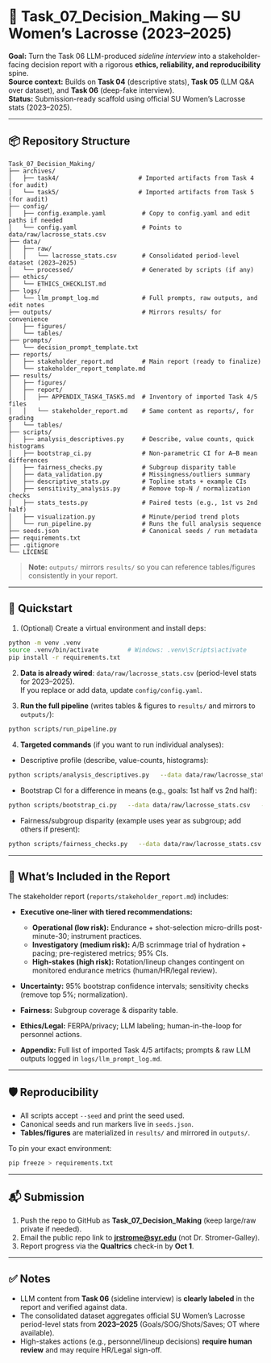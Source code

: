 # 🧭 Task_07_Decision_Making — SU Women’s Lacrosse (2023–2025)

**Goal:** Turn the Task 06 LLM-produced *sideline interview* into a stakeholder-facing decision report with a rigorous **ethics, reliability, and reproducibility** spine.  
**Source context:** Builds on **Task 04** (descriptive stats), **Task 05** (LLM Q&A over dataset), and **Task 06** (deep-fake interview).  
**Status:** Submission-ready scaffold using official SU Women’s Lacrosse stats (2023–2025).

---

## 📦 Repository Structure

```
Task_07_Decision_Making/
├── archives/
│   ├── task4/                      # Imported artifacts from Task 4 (for audit)
│   └── task5/                      # Imported artifacts from Task 5 (for audit)
├── config/
│   ├── config.example.yaml          # Copy to config.yaml and edit paths if needed
│   └── config.yaml                  # Points to data/raw/lacrosse_stats.csv
├── data/
│   ├── raw/
│   │   └── lacrosse_stats.csv       # Consolidated period-level dataset (2023–2025)
│   └── processed/                   # Generated by scripts (if any)
├── ethics/
│   └── ETHICS_CHECKLIST.md
├── logs/
│   └── llm_prompt_log.md            # Full prompts, raw outputs, and edit notes
├── outputs/                         # Mirrors results/ for convenience
│   ├── figures/
│   └── tables/
├── prompts/
│   └── decision_prompt_template.txt
├── reports/
│   ├── stakeholder_report.md        # Main report (ready to finalize)
│   └── stakeholder_report_template.md
├── results/
│   ├── figures/
│   ├── report/
│   │   ├── APPENDIX_TASK4_TASK5.md  # Inventory of imported Task 4/5 files
│   │   └── stakeholder_report.md    # Same content as reports/, for grading
│   └── tables/
├── scripts/
│   ├── analysis_descriptives.py     # Describe, value counts, quick histograms
│   ├── bootstrap_ci.py              # Non-parametric CI for A–B mean differences
│   ├── fairness_checks.py           # Subgroup disparity table
│   ├── data_validation.py           # Missingness/outliers summary
│   ├── descriptive_stats.py         # Topline stats + example CIs
│   ├── sensitivity_analysis.py      # Remove top-N / normalization checks
│   ├── stats_tests.py               # Paired tests (e.g., 1st vs 2nd half)
│   ├── visualization.py             # Minute/period trend plots
│   └── run_pipeline.py              # Runs the full analysis sequence
├── seeds.json                       # Canonical seeds / run metadata
├── requirements.txt
├── .gitignore
└── LICENSE
```

> **Note:** `outputs/` mirrors `results/` so you can reference tables/figures consistently in your report.

---

## 🚀 Quickstart

1) (Optional) Create a virtual environment and install deps:
```bash
python -m venv .venv
source .venv/bin/activate        # Windows: .venv\Scripts\activate
pip install -r requirements.txt
```

2) **Data is already wired**: `data/raw/lacrosse_stats.csv` (period-level stats for 2023–2025).  
If you replace or add data, update `config/config.yaml`.

3) **Run the full pipeline** (writes tables & figures to `results/` and mirrors to `outputs/`):
```bash
python scripts/run_pipeline.py
```

4) **Targeted commands** (if you want to run individual analyses):

- Descriptive profile (describe, value-counts, histograms):
```bash
python scripts/analysis_descriptives.py   --data data/raw/lacrosse_stats.csv   --out outputs   --seed 42
```

- Bootstrap CI for a difference in means (e.g., goals: 1st half vs 2nd half):
```bash
python scripts/bootstrap_ci.py   --data data/raw/lacrosse_stats.csv   --col goals   --by period   --diff "2nd-1st"   --iters 5000   --out outputs/tables/goals_diff_ci.csv   --seed 4242
```

- Fairness/subgroup disparity (example uses year as subgroup; add others if present):
```bash
python scripts/fairness_checks.py   --data data/raw/lacrosse_stats.csv   --group-cols year   --target goals   --out outputs/tables/fairness_summary.csv
```

---

## 🧪 What’s Included in the Report

The stakeholder report (`reports/stakeholder_report.md`) includes:

- **Executive one-liner with tiered recommendations:**
  - **Operational (low risk):** Endurance + shot-selection micro-drills post-minute-30; instrument practices.
  - **Investigatory (medium risk):** A/B scrimmage trial of hydration + pacing; pre-registered metrics; 95% CIs.
  - **High-stakes (high risk):** Rotation/lineup changes contingent on monitored endurance metrics (human/HR/legal review).

- **Uncertainty:** 95% bootstrap confidence intervals; sensitivity checks (remove top 5%; normalization).  
- **Fairness:** Subgroup coverage & disparity table.  
- **Ethics/Legal:** FERPA/privacy; LLM labeling; human-in-the-loop for personnel actions.  
- **Appendix:** Full list of imported Task 4/5 artifacts; prompts & raw LLM outputs logged in `logs/llm_prompt_log.md`.

---

## 🛡️ Reproducibility

- All scripts accept `--seed` and print the seed used.  
- Canonical seeds and run markers live in `seeds.json`.  
- **Tables/figures** are materialized in `results/` and mirrored in `outputs/`.  

To pin your exact environment:
```bash
pip freeze > requirements.txt
```

---

## 📬 Submission

1) Push the repo to GitHub as **Task_07_Decision_Making** (keep large/raw private if needed).  
2) Email the public repo link to **jrstrome@syr.edu** (not Dr. Stromer-Galley).  
3) Report progress via the **Qualtrics** check-in by **Oct 1**.

---

## ✅ Notes

- LLM content from **Task 06** (sideline interview) is **clearly labeled** in the report and verified against data.  
- The consolidated dataset aggregates official SU Women’s Lacrosse period-level stats from **2023–2025** (Goals/SOG/Shots/Saves; OT where available).  
- High-stakes actions (e.g., personnel/lineup decisions) **require human review** and may require HR/Legal sign-off.
